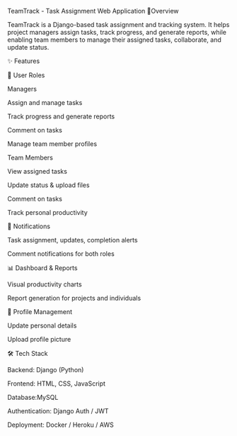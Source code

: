  TeamTrack - Task Assignment Web Application
📌Overview

TeamTrack is a Django-based task assignment and tracking system. It helps project managers assign tasks, track progress, and generate reports, while enabling team members to manage their assigned tasks, collaborate, and update status.
 
✨ Features

👤 User Roles

Managers

Assign and manage tasks

Track progress and generate reports

Comment on tasks

Manage team member profiles

Team Members

View assigned tasks

Update status & upload files

Comment on tasks

Track personal productivity

🔔 Notifications

Task assignment, updates, completion alerts

Comment notifications for both roles

📊 Dashboard & Reports

Visual productivity charts

Report generation for projects and individuals

📝 Profile Management

Update personal details

Upload profile picture

🛠️ Tech Stack

Backend: Django (Python)

Frontend: HTML, CSS, JavaScript 

Database:MySQL

Authentication: Django Auth / JWT

Deployment: Docker / Heroku / AWS 
